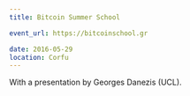 ```yaml
---
title: Bitcoin Summer School

event_url: https://bitcoinschool.gr

date: 2016-05-29
location: Corfu
---
```


With a presentation by Georges Danezis (UCL).
